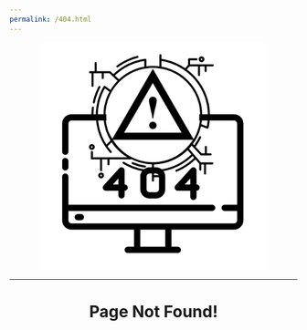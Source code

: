 ```yaml
---
permalink: /404.html
---
```


<center>
<div class="jumbotron jumbotron-fluid">
	<div class="container" style="text-align: center;">
		<img src="/img/404.png" width="400" height="400" alt="404 Error">
		<hr class="pride-hr">
		<h1>Page Not Found!</h1>
	</div>
</div>
</center>